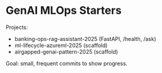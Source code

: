 # GenAI MLOps Starters

Projects:
- banking-ops-rag-assistant-2025 (FastAPI, /health, /ask)
- ml-lifecycle-azureml-2025 (scaffold)
- airgapped-genai-pattern-2025 (scaffold)

Goal: small, frequent commits to show progress.
